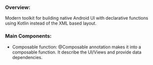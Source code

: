 ### Overview:
Modern toolkit for building native Android UI with declarative functions using Kotlin instead of the XML based layout.

### Main Components:
* Composable function:
@Composable annotation makes it into a composable function. It describe the UI/Views and provide data dependencies.